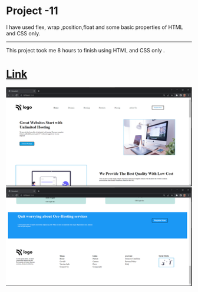 # Project -11

I have used flex, wrap ,position,float and some basic properties of HTML and CSS only.
***

This project took me 8 hours to finish using HTML and CSS only .

# [Link](https://62ff4ba67c29290009fd0be9--hosting-landpage-11.netlify.app/)

![output](./output-01.png)
![output](./output-02.png)